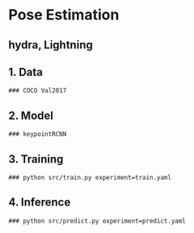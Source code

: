 # Pose Estimation 
## hydra, Lightning

## 1. Data
    ### COCO Val2017

## 2. Model
    ### keypointRCNN

## 3. Training
    ### python src/train.py experiment=train.yaml

## 4. Inference
    ### python src/predict.py experiment=predict.yaml